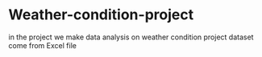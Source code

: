 # Weather-condition-project
in the project we make data analysis on weather condition project dataset come from Excel file 
